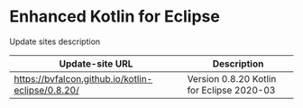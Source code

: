 Enhanced Kotlin for Eclipse
==============

Update sites description

Update-site URL | Description
----------------|------------
https://bvfalcon.github.io/kotlin-eclipse/0.8.20/ | Version 0.8.20 Kotlin for Eclipse 2020-03

